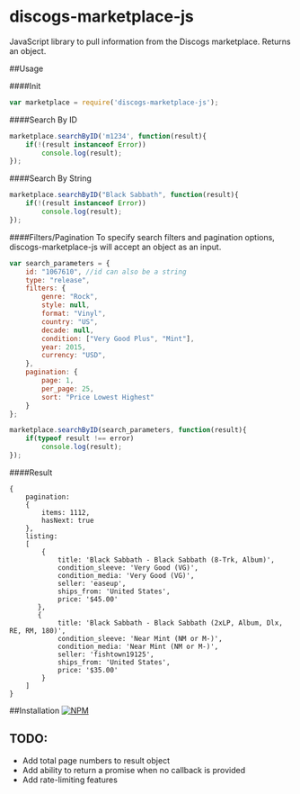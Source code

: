 # discogs-marketplace-js

JavaScript library to pull information from the Discogs marketplace.  Returns an object.


##Usage

####Init

````javascript
var marketplace = require('discogs-marketplace-js');
````

####Search By ID

````javascript
marketplace.searchByID('m1234', function(result){
	if(!(result instanceof Error))
		console.log(result);
});
````

####Search By String

````javascript
marketplace.searchByID("Black Sabbath", function(result){
	if(!(result instanceof Error))
		console.log(result);
});
````

####Filters/Pagination
To specify search filters and pagination options, discogs-marketplace-js will accept an object as an input.

````javascript
var search_parameters = {
	id: "1067610", //id can also be a string
	type: "release",
	filters: {
		genre: "Rock",
		style: null,
		format: "Vinyl",
		country: "US",
		decade: null,
		condition: ["Very Good Plus", "Mint"],
		year: 2015,
		currency: "USD",
	},
	pagination: {
		page: 1,
		per_page: 25,
		sort: "Price Lowest Highest"
	}
};

marketplace.searchByID(search_parameters, function(result){
	if(typeof result !== error)
		console.log(result);
});
````

####Result

````
{ 
	pagination: 
	{ 
		items: 1112, 
		hasNext: true 
	},
  	listing: 
   	[ 
   		{	
   			title: 'Black Sabbath - Black Sabbath (8-Trk, Album)',
       		condition_sleeve: 'Very Good (VG)',
	       	condition_media: 'Very Good (VG)',
	       	seller: 'easeup',
	       	ships_from: 'United States',
	       	price: '$45.00' 
	   },
	   { 
	   		title: 'Black Sabbath - Black Sabbath (2xLP, Album, Dlx, RE, RM, 180)',
		    condition_sleeve: 'Near Mint (NM or M-)',
		    condition_media: 'Near Mint (NM or M-)',
		    seller: 'fishtown19125',
		    ships_from: 'United States',
		    price: '$35.00' 
		}
	]
}
````


##Installation
[![NPM](https://nodei.co/npm/discogs_marketplace_api.png)](https://nodei.co/npm/discogs_marketplace_api/)

## TODO:
* Add total page numbers to result object
* Add ability to return a promise when no callback is provided
* Add rate-limiting features
